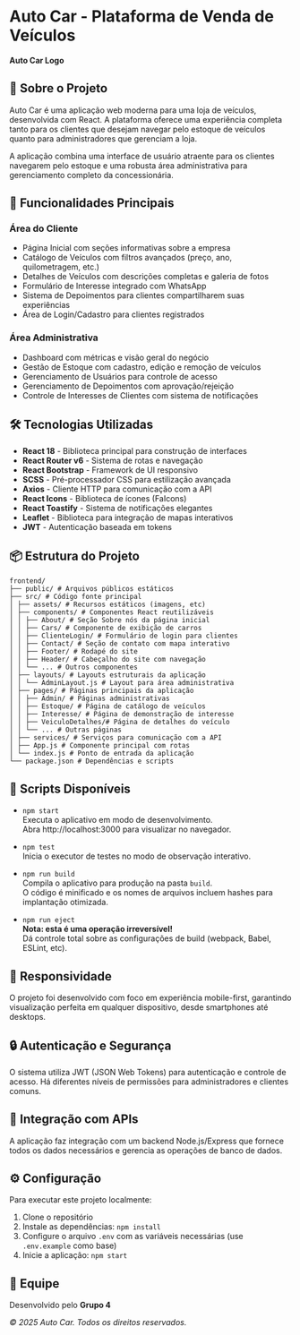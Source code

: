 # Auto Car - Plataforma de Venda de Veículos

**Auto Car Logo**

## 📌 Sobre o Projeto
Auto Car é uma aplicação web moderna para uma loja de veículos, desenvolvida com React. A plataforma oferece uma experiência completa tanto para os clientes que desejam navegar pelo estoque de veículos quanto para administradores que gerenciam a loja.

A aplicação combina uma interface de usuário atraente para os clientes navegarem pelo estoque e uma robusta área administrativa para gerenciamento completo da concessionária.

## 🚗 Funcionalidades Principais

### Área do Cliente
- Página Inicial com seções informativas sobre a empresa
- Catálogo de Veículos com filtros avançados (preço, ano, quilometragem, etc.)
- Detalhes de Veículos com descrições completas e galeria de fotos
- Formulário de Interesse integrado com WhatsApp
- Sistema de Depoimentos para clientes compartilharem suas experiências
- Área de Login/Cadastro para clientes registrados

### Área Administrativa
- Dashboard com métricas e visão geral do negócio
- Gestão de Estoque com cadastro, edição e remoção de veículos
- Gerenciamento de Usuários para controle de acesso
- Gerenciamento de Depoimentos com aprovação/rejeição
- Controle de Interesses de Clientes com sistema de notificações

## 🛠️ Tecnologias Utilizadas
- **React 18** - Biblioteca principal para construção de interfaces
- **React Router v6** - Sistema de rotas e navegação
- **React Bootstrap** - Framework de UI responsivo
- **SCSS** - Pré-processador CSS para estilização avançada
- **Axios** - Cliente HTTP para comunicação com a API
- **React Icons** - Biblioteca de ícones (FaIcons)
- **React Toastify** - Sistema de notificações elegantes
- **Leaflet** - Biblioteca para integração de mapas interativos
- **JWT** - Autenticação baseada em tokens

## 📦 Estrutura do Projeto
```
frontend/
├── public/ # Arquivos públicos estáticos
├── src/ # Código fonte principal
│ ├── assets/ # Recursos estáticos (imagens, etc)
│ ├── components/ # Componentes React reutilizáveis
│ │ ├── About/ # Seção Sobre nós da página inicial
│ │ ├── Cars/ # Componente de exibição de carros
│ │ ├── ClienteLogin/ # Formulário de login para clientes
│ │ ├── Contact/ # Seção de contato com mapa interativo
│ │ ├── Footer/ # Rodapé do site
│ │ ├── Header/ # Cabeçalho do site com navegação
│ │ └── ... # Outros componentes
│ ├── layouts/ # Layouts estruturais da aplicação
│ │ └── AdminLayout.js # Layout para área administrativa
│ ├── pages/ # Páginas principais da aplicação
│ │ ├── Admin/ # Páginas administrativas
│ │ ├── Estoque/ # Página de catálogo de veículos
│ │ ├── Interesse/ # Página de demonstração de interesse
│ │ ├── VeiculoDetalhes/# Página de detalhes do veículo
│ │ └── ... # Outras páginas
│ ├── services/ # Serviços para comunicação com a API
│ ├── App.js # Componente principal com rotas
│ └── index.js # Ponto de entrada da aplicação
└── package.json # Dependências e scripts

```


## 🚀 Scripts Disponíveis
- `npm start`  
  Executa o aplicativo em modo de desenvolvimento.  
  Abra http://localhost:3000 para visualizar no navegador.

- `npm test`  
  Inicia o executor de testes no modo de observação interativo.

- `npm run build`  
  Compila o aplicativo para produção na pasta `build`.  
  O código é minificado e os nomes de arquivos incluem hashes para implantação otimizada.

- `npm run eject`  
  **Nota: esta é uma operação irreversível!**  
  Dá controle total sobre as configurações de build (webpack, Babel, ESLint, etc).

## 📱 Responsividade
O projeto foi desenvolvido com foco em experiência mobile-first, garantindo visualização perfeita em qualquer dispositivo, desde smartphones até desktops.

## 🔒 Autenticação e Segurança
O sistema utiliza JWT (JSON Web Tokens) para autenticação e controle de acesso. Há diferentes níveis de permissões para administradores e clientes comuns.

## 🔌 Integração com APIs
A aplicação faz integração com um backend Node.js/Express que fornece todos os dados necessários e gerencia as operações de banco de dados.

## ⚙️ Configuração
Para executar este projeto localmente:
1. Clone o repositório
2. Instale as dependências: `npm install`
3. Configure o arquivo `.env` com as variáveis necessárias (use `.env.example` como base)
4. Inicie a aplicação: `npm start`

## 👥 Equipe
Desenvolvido pelo **Grupo 4**

*© 2025 Auto Car. Todos os direitos reservados.*
